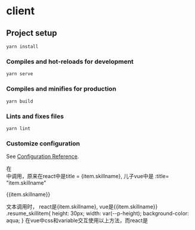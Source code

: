 # client

## Project setup
```
yarn install
```

### Compiles and hot-reloads for development
```
yarn serve
```

### Compiles and minifies for production
```
yarn build
```

### Lints and fixes files
```
yarn lint
```

### Customize configuration
See [Configuration Reference](https://cli.vuejs.org/config/).



<div v-for="(item, key) in skills" :key="key">
<a-card :title="item.skillname" :bordered="false">
在<div>中调用，原来在react中是title = {item.skillname}, 儿子vue中是 :title= "item.skillname"

<p>{{item.skillname}}</p>
文本调用时， react是{item.skillname}, vue是{{item.skillname}}

<div class="resume_skillitem" :style="{'--p-height': item.percentage}"></div>
.resume_skillitem{
    height: 30px;
    width: var(--p-height);
    background-color: aqua;
}
在vue中css和variable交互使用以上方法，而react是<div style={{height: this.state.xxx}}></div>
